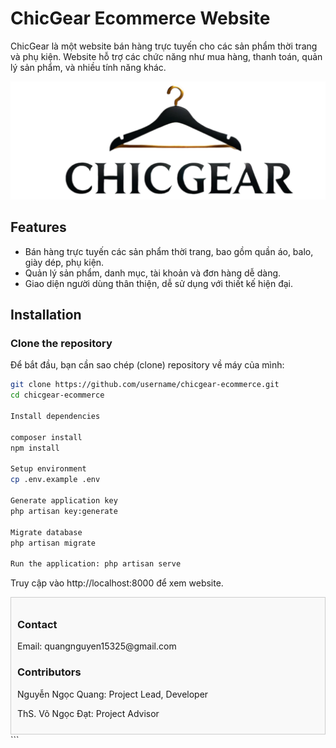 # ChicGear Ecommerce Website

ChicGear là một website bán hàng trực tuyến cho các sản phẩm thời trang và phụ kiện. Website hỗ trợ các chức năng như mua hàng, thanh toán, quản lý sản phẩm, và nhiều tính năng khác.

![ChicGear Homepage](https://github.com/quangnguyen16325/chicgear-laravel11-ecommerce/blob/master/public/assets/imgs/logo/logo.png)

## Features

- Bán hàng trực tuyến các sản phẩm thời trang, bao gồm quần áo, balo, giày dép, phụ kiện.
- Quản lý sản phẩm, danh mục, tài khoản và đơn hàng dễ dàng.
- Giao diện người dùng thân thiện, dễ sử dụng với thiết kế hiện đại.

## Installation

### Clone the repository

Để bắt đầu, bạn cần sao chép (clone) repository về máy của mình:

```bash
git clone https://github.com/username/chicgear-ecommerce.git
cd chicgear-ecommerce

Install dependencies

composer install
npm install

Setup environment
cp .env.example .env

Generate application key
php artisan key:generate

Migrate database
php artisan migrate

Run the application: php artisan serve
```
Truy cập vào http://localhost:8000 để xem website.
<div style="border: 1px solid #ccc; padding: 10px; background-color: #f9f9f9;"> <h3>Contact</h3> <p>Email: quangnguyen15325@gmail.com</p> <h3>Contributors</h3> <p>Nguyễn Ngọc Quang: Project Lead, Developer</p> <p>ThS. Võ Ngọc Đạt: Project Advisor</p> </div> ```

